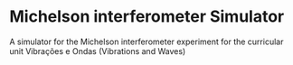 # Michelson interferometer Simulator
A simulator for the Michelson interferometer experiment for the curricular unit Vibrações e Ondas (Vibrations and Waves)
